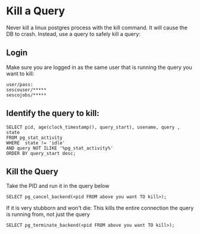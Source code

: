# Kill a Query
Never kill a linux postgres process with the kill command. It will cause the DB to crash. Instead, use a query to safely kill a query: 


## Login
Make sure you are logged in as the same user that is running the query you want to kill: 
```
user/pass:
sescouser/***** 
sescojobs/***** 
```


## Identify the query to kill: 
```
SELECT pid, age(clock_timestamp(), query_start), usename, query , state 
FROM pg_stat_activity  
WHERE  state != 'idle' 
AND query NOT ILIKE '%pg_stat_activity%'  
ORDER BY query_start desc; 
```


## Kill the Query
Take the PID and run it in the query below 

`SELECT pg_cancel_backend(<pid FROM above you want TO kill>);`


If it is very stubborn and won't die: This kills the entire connection the query is running from, not just the query 

`SELECT pg_terminate_backend(<pid FROM above you want TO kill>);` 
